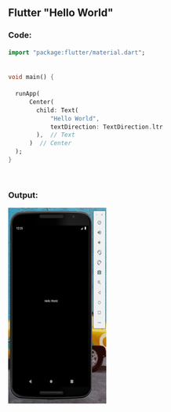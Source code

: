## Flutter "Hello World"
### Code:

```dart
import "package:flutter/material.dart";


void main() {

  runApp(
      Center(
        child: Text(
            "Hello World",
            textDirection: TextDirection.ltr
        ),  // Text
      )  // Center
  );
}
```

<p>&nbsp;</p>

### Output:
<img title="Hello World" alt="Hello World" src="https://github.com/ravellaabhinav/Flutter-Basics/blob/d1fb9acdfc44d7348452e3c410ae5be16c4cfdc8/snippets/1.1.PNG" width="200" height="400">

